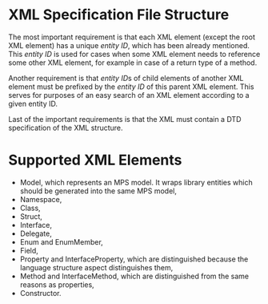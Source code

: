 # XML Specification File Structure

The most important requirement is that each XML element (except the root XML element) has a unique
*entity ID*, which has been already mentioned. This *entity ID* is used for cases when some XML
element needs to reference some other XML element, for example in case of a return type of a method.

Another requirement is that *entity ID*s of child elements of another XML element must be prefixed
by the *entity ID* of this parent XML element. This serves for purposes of an easy search of an
XML element according to a given entity ID.

Last of the important requirements is that the XML must contain a DTD specification of the XML
structure.

# Supported XML Elements

- Model, which represents an MPS model. It wraps library entities which should be generated into
the same MPS model,
- Namespace,
- Class,
- Struct,
- Interface,
- Delegate,
- Enum and EnumMember,
- Field,
- Property and InterfaceProperty, which are distinguished because the language structure aspect
distinguishes them,
- Method and InterfaceMethod, which are distinguished from the same reasons as properties,
- Constructor.
